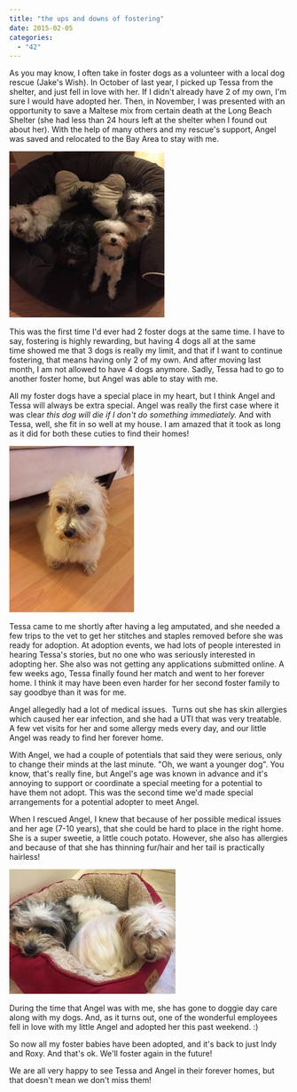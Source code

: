 ```yaml
---
title: "the ups and downs of fostering"
date: 2015-02-05
categories: 
  - "42"
---
```


As you may know, I often take in foster dogs as a volunteer with a local dog rescue (Jake's Wish). In October of last year, I picked up Tessa from the shelter, and just fell in love with her. If I didn't already have 2 of my own, I'm sure I would have adopted her. Then, in November, I was presented with an opportunity to save a Maltese mix from certain death at the Long Beach Shelter (she had less than 24 hours left at the shelter when I found out about her). With the help of many others and my rescue's support, Angel was saved and relocated to the Bay Area to stay with me.

![10846071_10152825595621480_6162111174270760134_n](images/10846071_10152825595621480_6162111174270760134_n-280x300.jpg)

This was the first time I'd ever had 2 foster dogs at the same time. I have to say, fostering is highly rewarding, but having 4 dogs all at the same time showed me that 3 dogs is really my limit, and that if I want to continue fostering, that means having only 2 of my own. And after moving last month, I am not allowed to have 4 dogs anymore. Sadly, Tessa had to go to another foster home, but Angel was able to stay with me. 

All my foster dogs have a special place in my heart, but I think Angel and Tessa will always be extra special. Angel was really the first case where it was clear _this dog will die if I don't do something immediately._ And with Tessa, well, she fit in so well at my house. I am amazed that it took as long as it did for both these cuties to find their homes!

![Angel](images/10429270_10152911943731480_4038543243312537422_n-225x300.jpg)

Tessa came to me shortly after having a leg amputated, and she needed a few trips to the vet to get her stitches and staples removed before she was ready for adoption. At adoption events, we had lots of people interested in hearing Tessa's stories, but no one who was seriously interested in adopting her. She also was not getting any applications submitted online. A few weeks ago, Tessa finally found her match and went to her forever home. I think it may have been even harder for her second foster family to say goodbye than it was for me.

Angel allegedly had a lot of medical issues.  Turns out she has skin allergies which caused her ear infection, and she had a UTI that was very treatable. A few vet visits for her and some allergy meds every day, and our little Angel was ready to find her forever home.

With Angel, we had a couple of potentials that said they were serious, only to change their minds at the last minute. "Oh, we want a younger dog". You know, that's really fine, but Angel's age was known in advance and it's annoying to support or coordinate a special meeting for a potential to have them not adopt. This was the second time we'd made special arrangements for a potential adopter to meet Angel.

When I rescued Angel, I knew that because of her possible medical issues and her age (7-10 years), that she could be hard to place in the right home. She is a super sweetie, a little couch potato. However, she also has allergies and because of that she has thinning fur/hair and her tail is practically hairless!

![Roxy and Angel](images/10920922_10152913319331480_3479868060745221618_n-300x225.jpg)

During the time that Angel was with me, she has gone to doggie day care along with my dogs. And, as it turns out, one of the wonderful employees fell in love with my little Angel and adopted her this past weekend. :)

So now all my foster babies have been adopted, and it's back to just Indy and Roxy. And that's ok. We'll foster again in the future!

We are all very happy to see Tessa and Angel in their forever homes, but that doesn't mean we don't miss them!
